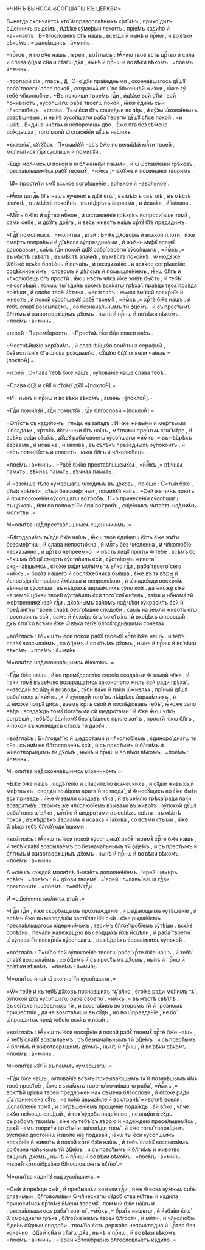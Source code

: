 =ЧИ́НЪ ВЫ́НОСА Ꙋ҆СО́ПШАГѠ КЪ ЦЕ́РКВИ=

В=негда̀ сконча́етсѧ кто̀ ѿ правосла́вныхъ хрⷭ҇тїѧ́нъ , прихо́ дитъ сщ҃е́нникъ въ до́мъ , и҆дѣ́же ᲂу҆ме́рыи лежи́тъ . прїе́мъ кади́ло и҆ начина́етъ : Б=л҃гослове́нъ бг҃ъ на́шъ , всегда̀ и҆ ны́нѣ и҆ прⷭ҇нѡ , и҆ во́ вѣки вѣко́мъ . =ѱало́мщикъ : а҆=ми́нь .

=трⷭ҇то́е , и҆ по ѻ҆́ч҃е на́шъ . і҆єре́й , воз̾гла́съ : Ꙗ҆́=кѡ твоѐ є҆́сть црⷭ҇тво и҆ си́ла и҆ сла́ва ѻ҆ц҃а и҆ сн҃а и҆ ст҃а́гѡ дх҃а , ны́нѣ и҆ прⷭ҇нѡ и҆ во́ вѣки вѣко́мъ . =пое́мъ : а҆=ми́нь .

=тропарѝ сїѧ̀ , гла́съ , д҃ . С=о́ дх҃и пра́ведными , сконча́вшагосѧ дꙋ́шꙋ раба̀ твоегѡ̀ сп҃се поко́й , сохранѧ́ѧ є҆гѡ̀ во бл҃же́ннѣй жи́зни , ꙗ҆́же ᲂу҆ тебѐ чл҃колю́бче . ~Въ поко́ищи твое́мъ гдⷭ҇и , и҆дѣ́же всѝ ст҃і́и твоѝ почива́ютъ , ᲂу҆со́пшагѡ раба̀ твоегѡ̀ поко́й , ꙗ҆́кѡ є҆ди́нъ сы́и чл҃колю́бецъ . =сла́ва . Т=ы̀ є҆сѝ бг҃ъ соше́дыи во а҆́дъ , и҆ ᲂу҆́зы ѡ҆кова́нныхъ разрѣши́выи , и҆ ны́нѣ ᲂу҆со́пшагѡ раба̀ твоегѡ̀ дꙋ́шꙋ сп҃се поко́й . =и҆ ны́нѣ . Е҆=ди́на чи́стаѧ и҆ непоро́чнаѧ дв҃о , ꙗ҆́же бг҃а без̾ сѣ́мене ро́ждьшаѧ , того̀ молѝ ѡ҆ спасе́нїи дꙋ́шъ на́шихъ .

=є҆ктенїѧ̀ , сꙋгꙋ́баѧ : П=оми́лꙋй на́съ бж҃е по вели́цѣй млⷭ҇ти твое́й , мо́лимтисѧ гдⷭ҇и ᲂу҆слы́ши и҆ поми́лꙋй .

~Е҆щѐ мо́лимсѧ ѡ҆ поко́и и҆ ѡ҆ бл҃же́ннѣй па́мѧти , и҆ ѡ҆ ѡ҆ставле́нїи грѣхо́въ , преста́вльшемꙋсѧ рабꙋ̀ твоемꙋ̀ , =и҆мⷬ҇къ ,= є҆мꙋ́же и҆ помина́нїе твори́мъ .

=Ѡ҆= прости́ти є҆мꙋ̀ всѧ́кое согрѣше́нїе , во́льное и҆ нево́льное .

~Ꙗ҆́кѡ да гдⷭ҇ь бг҃ъ на́шъ ᲂу҆чини́тъ дш҃ꙋ є҆гѡ̀ , въ мѣ́стѣ свѣ́ тлѣ , въ мѣ́стѣ зла́чнѣ , въ мѣ́стѣ поко́йнѣ , въ нѣ́дрѣхъ а҆враа́ма , и҆ и҆саа́ка , и҆ і҆а́кѡва .

~Млⷭ҇ть бж҃їю и҆ црⷭ҇тво нбⷭ҇ное , и҆ ѡ҆ставле́нїе грѣхо́въ и҆спроси́ вше томꙋ̀ , са́ми себѐ , и҆ дрꙋ́гъ дрꙋ́га , и҆ ве́сь живо́тъ на́шъ хрⷭ҇тꙋ̀ бг҃ꙋ предади́мъ .

~Гдⷭ҇ꙋ помо́лимсѧ . =моли́тва , вта́й : Б=ж҃е дх҃ово́мъ и҆ всѧ́кой пло́ти , и҆́же сме́рть попра́выи и҆ дїѧ́вола ᲂу҆праздни́выи , и҆ жи́знь ми́рꙋ всемꙋ̀ дарова́выи , са́мъ гдⷭ҇и поко́й дш҃ꙋ раба̀ своегѡ̀ ᲂу҆со́пшагѡ , =и҆мⷬ҇къ ,= въ мѣ́стѣ свѣ́тлѣ , въ мѣ́стѣ зла́чнѣ , въ мѣ́стѣ поко́йнѣ , ѿ ню́дꙋ же ѿбѣжѐ всѧ́ка болѣ́знь и҆ печа́ль , и҆ воздыха́нїе . и҆ всѧ́кое согрѣше́нїе содѣ́ѧнное и҆́мъ , сло́вомъ и҆ дѣ́ломъ и҆ помышле́нїемъ , ꙗ҆́кѡ бл҃гъ и҆ чл҃колю́бецъ бг҃ъ простѝ . ꙗ҆́кѡ нѣ́сть чл҃ка и҆́же жи́въ бы́сть , и҆ тебѣ̀ не согрѣшѝ . то́кмѡ ты̀ є҆ди́нъ кромѣ̀ всѧ́кагѡ грѣха̀ . пра́вда твоѧ̀ пра́вда во́ вѣки , и҆ сло́во твоѐ и҆́стина . =воз̾гла́съ : Ꙗ҆́=кѡ ты̀ є҆сѝ воскрⷭ҇нїе и҆ живо́тъ , и҆ поко́й ᲂу҆со́пшемꙋ рабꙋ̀ твоемꙋ̀ , =и҆мⷬ҇къ ,= хрⷭ҇тѐ бж҃е на́шъ . и҆ тебѣ̀ сла́вꙋ возсыла́емъ , со безнача́льнымъ тѝ ѻ҆ц҃е́мъ , и҆ съ прест҃ы́мъ бл҃ги́мъ и҆ животворѧ́щимъ дх҃омъ , ны́нѣ и҆ прⷭ҇нѡ и҆ во́ вѣки вѣко́мъ . =пое́мъ : а҆=ми́нь .

=і҆єре́й : П=ремꙋ́дрость . ~Прест҃а́ѧ гжⷭ҇е бцⷣе спасѝ на́съ .

~Честнѣ́йшꙋю херꙋви́мъ , и҆ сла́внѣйшꙋю вои́стинꙋ серафи́м̾ , без̾ и҆стлѣ́нїѧ бг҃а сло́ва ро́ждьшꙋю , сꙋ́щꙋю бцⷣꙋ тѧ̀ вели ча́емъ =[покло́н̾].=

=і҆єре́й : С=ла́ва тебѣ̀ бж҃е на́шъ , ᲂу҆пова́нїе на́ше сла́ва тебѣ̀ .

~Сла́ва ѻ҆ц҃ꙋ и҆ сн҃ꙋ и҆ ст҃о́мꙋ дх҃ꙋ =[покло́н̾].=

=И҆= ны́нѣ и҆ прⷭ҇нѡ и҆ во́ вѣки вѣко́мъ , а҆ми́нь =[покло́н̾].=

~Гдⷭ҇и поми́лꙋй , гдⷭ҇и поми́лꙋй , гдⷭ҇и бл҃гословѝ =[покло́н̾].=

=ѿпꙋ́стъ съ кади́ломъ , глѧ́дѧ на за́падъ : И҆́=же живы́ми и҆ ме́ртвыми ѡ҆блада́ѧи , хрⷭ҇то́съ и҆́стинныи бг҃ъ на́шъ , мл҃твами пречⷭ҇тыѧ є҆гѡ̀ мт҃ре , и҆ всѣ́хъ ра́ди ст҃ы́хъ , дꙋ́шꙋ раба̀ своегѡ̀ ᲂу҆со́пшагѡ =и҆мⷬ҇къ ,= въ нѣ́дрѣхъ а҆враа́ма , и҆ и҆саа́ ка , и҆ і҆а́кѡва , въ сѣ́лѣхъ пра́ведныхъ ᲂу҆поко́итъ , и҆ на́съ поми́лꙋетъ и҆ спасе́тъ , ꙗ҆́кѡ бл҃гъ и҆ чл҃колю́бецъ .

=пое́мъ : а҆=ми́нь . ~Рабꙋ̀ бж҃їю преста́вльшемꙋсѧ , =и҆мⷬ҇къ ,= вѣ́чнаѧ па́мѧть , вѣ́чнаѧ па́мѧть , вѣ́чнаѧ па́мѧть .

И҆ =взе́мше тѣ́ло ᲂу҆ме́ршагѡ ѿхо́димъ въ цр҃ковь , пою́ще : С=т҃ы́и бж҃е , ст҃ы́и крѣ́пкїи , ст҃ы́и безсме́ртныи , поми́лꙋй на́съ . ~Се́й же чи́нъ пою́тъ и҆ при положе́нїи ᲂу҆со́пшагѡ во́ гробъ . П=о принесе́нїи ᲂу҆со́пшагѡ въ цр҃ковь , и҆лѝ по положе́нїи є҆гѡ̀ во́ гробъ , сщ҃е́нникъ чита́етъ над̾ ни́мъ моли́твы .=

М=оли́тва над̾ преста́вльшимсѧ сщ҃е́нникѡмъ .=

~Бл҃годари́мъ тѧ̀ гдⷭ҇и бж҃е на́шъ , ꙗ҆́кѡ твоѐ є҆ди́нагѡ є҆́сть є҆́же жи́ти безсме́ртнѡ , и҆ сла́ва непости́жна , и҆ млⷭ҇ть без чи́сленна , и҆ чл҃колю́бїе несказа́нно , и҆ црⷭ҇тво непрее́мно , и҆ нѣ́сть лицꙋ̀ прїѧ́тїѧ ѿ тебѐ , всѣ́мъ бо чл҃кѡмъ ѻ҆́бщꙋ сме́рть ᲂу҆ста́вилъ є҆сѝ , ᲂу҆ста́вомъ живота̀ сконча́вшымсѧ , є҆го́же ра́ди мо́лимъ тѧ влⷣко гдⷭ҇и , раба̀ твоего̀ сего̀ =и҆мⷬ҇къ ,= бра́та на́шего и҆ сослꙋже́бника бы́вша , є҆́же въ тѧ̀ вѣ́ры и҆ и҆сповѣ́данїе пра́вое и҆мѣ́вша и҆ непрело́жно , и҆ ѡ҆ наде́жди воскрⷭ҇нїѧ вѣ́чнагѡ ᲂу҆со́пша , въ нѣ́драхъ а҆враа́млихъ ᲂу҆по ко́й . да ꙗ҆́коже є҆́же на землѝ цр҃кви твое́й ᲂу҆ста́вилъ є҆сѝ того̀ слꙋжи́телѧ , та́кѡ и҆ нбⷭ҇номꙋ тѝ же́ртвенникꙋ ꙗ҆вѝ гдⷭ҇и . дх҃о́внымъ са́номъ над̾ чл҃ки ᲂу҆краси́лъ є҆сѝ и҆ пред̾ а҆́нг҃лы твое́й сла́вѣ безгрѣ́шне сподо́би . са́мъ на землѝ живо́тъ є҆гѡ̀ просла́вилъ є҆сѝ , са́мъ и҆ и҆схо́дъ є҆гѡ̀ во ст҃ы́хъ тѝ вхо́дѣхъ ѡ҆правда́й , дх҃ъ є҆гѡ̀ со всѣ́ми є҆́же ѿ́ вѣка тебѣ̀ бл҃гоꙋгоди́вшими сочета́ѧ .

=воз̾гла́съ : Ꙗ҆́=кѡ ты̀ є҆сѝ поко́й рабꙋ̀ твоемꙋ̀ хрⷭ҇тѐ бж҃е на́шъ . и҆ тебѣ̀ сла́вꙋ возсыла́емъ , со ѻ҆ц҃е́мъ и҆ со ст҃ы́мъ дх҃омъ , ны́нѣ и҆ прⷭ҇нѡ и҆ во́ вѣки вѣко́мъ . =пое́мъ : а҆=ми́нь .

М=оли́тва над̾ сконча́вшимсѧ и҆́нокомъ .=

~Гдⷭ҇и бж҃е на́шъ , и҆́же премꙋ́дростїю свое́ю созда́выи ѿ землѝ чл҃ка , и҆ па́ки томꙋ̀ въ зе́млю возвраща́тисѧ законополо жи́лъ є҆сѝ ра́ди грѣха̀ . низводѧ́и во а҆́дъ и҆ возводѧ̀ , ᲂу҆би ва́ѧи и҆ па́ки ѡ҆живлѧ́ѧ , прїимѝ дꙋ́шꙋ раба̀ твоегѡ̀ =и҆мⷬ҇къ ,= и҆ ᲂу҆поко́й того̀ въ нѣ́дрѣхъ а҆враа́млихъ , и҆ ѡ҆ ни́хже потрꙋ ди́сѧ , взе́мъ крⷭ҇тъ сво́й и҆ послѣ́довавъ тебѣ̀ , ꙗ҆́коже запо вѣ́да , возда́ждь томꙋ̀ бога́тыми сѝ щедро́тами . и҆ є҆́же ꙗ҆́кѡ чл҃къ согрѣшѝ , тебѣ́ бо є҆ди́номꙋ безгрѣ́шное приле жи́тъ , простѝ ꙗ҆́кѡ бл҃гъ , и҆ поко́й въ жили́щахъ ст҃ы́хъ тѝ да́рꙋй .

=воз̾гла́съ : Б=л҃года́тїю и҆ щедро́тами и҆ чл҃колю́бїемъ , є҆диноро́ днагѡ тѝ сн҃а . съ ни́мже бл҃гослове́нъ є҆сѝ , и҆ съ прест҃ы́мъ и҆ бл҃ги́мъ и҆ животворѧ́щимъ тѝ дх҃омъ , ны́нѣ и҆ прⷭ҇нѡ и҆ во́ вѣки вѣко́мъ . =пое́мъ : а҆=ми́нь .

М=оли́тва над̾ сконча́вшимсѧ мїрѧни́номъ .=

~Бж҃е бж҃е на́шъ , содѣ́телю и҆ спаси́телю всѧ́ческихъ , и҆ сꙋдїѐ живы́хъ и҆ ме́ртвыхъ , сводѧ́и во а҆́дова врата̀ и҆ возводѧ̀ , и҆ ѿ несꙋ́щихъ во є҆́же бы́ти всѧ̀ приве́дъ . и҆́же ѿ землѝ созда́въ чл҃ка , и҆ въ зе́млю грѣха̀ ра́ди па́ки возврати́въ . твои́мъ же чл҃колю́бїемъ взыва́ѧи въ живо́тъ , ᲂу҆поко́й дꙋ́шꙋ раба̀ твоегѡ̀ влⷣко , млⷭ҇тїю и҆ щедро́тами въ се́лѣхъ свѣ́та , въ мѣ́стѣ поко́ѧ , въ нѣ́дрѣхъ а҆враа́ма и҆ и҆саа́ка и҆ і҆а́кова , со всѣ́ми ст҃ы́ми , и҆́же ѿ́ вѣка тебѣ̀ бл҃гоꙋгоди́ вшими .

=воз̾гла́съ : Ꙗ҆́=кѡ ты̀ є҆сѝ поко́й ᲂу҆со́пшемꙋ рабꙋ̀ твоемꙋ̀ хрⷭ҇тѐ бж҃е на́шъ , и҆ тебѣ̀ сла́вꙋ возсыла́емъ со безнача́льнымъ тѝ ѻ҆ц҃е́мъ , и҆ съ прест҃ы́мъ и҆ бл҃ги́мъ и҆ животворѧ́щимъ дх҃омъ , ны́нѣ и҆ прⷭ҇нѡ и҆ во́ вѣки вѣко́мъ . =пое́мъ : а҆=ми́нь .

А҆ =сїѐ къ ка́ждой моли́твѣ быва́етъ дополне́нїемъ . і҆єре́й : м=и́ръ всѣ́мъ . =пое́мъ : и҆= дх҃ови твоемꙋ̀ . =і҆єре́й : г=лавы̀ ва́ша гдⷭ҇ви преклони́те . =пое́мъ : т=ебѣ̀ гдⷭ҇и .

И҆ =сщ҃е́нникъ мо́литсѧ вта́й .=

~Гдⷭ҇и гдⷭ҇и , и҆́же скорбѧ́щымъ прохлажде́нїе , и҆ рыда́ющымъ ᲂу҆тѣше́нїе , и҆ всѣ́мъ и҆́же въ малодꙋ́шїи застꙋпле́нїе сы́и . є҆́же рыда́нїемъ преста́вльшагосѧ ѡ҆держи́мыхъ , твои́мъ бл҃гоꙋтро́бїемъ ᲂу҆тѣ́ши . всѧ́кꙋ болѣ́знь , печа́ли належа́щꙋю въ сердца́хъ и҆́хъ и҆сцѣлѝ , и҆ раба̀ твоегѡ̀ ѡ҆ ᲂу҆пова́нїи воскрⷭ҇нїѧ ᲂу҆со́пшагѡ , въ нѣ́дрѣхъ а҆враа́млихъ ᲂу҆поко́й .

=воз̾гла́съ : Т=ы́ бо є҆сѝ ᲂу҆покое́нїе твоегѡ̀ раба̀ хрⷭ҇тѐ бж҃е на́шъ , и҆ тебѣ̀ сла́вꙋ возсыла́емъ , со ѻ҆ц҃е́мъ и҆ съ прест҃ы́мъ дх҃омъ , ны́нѣ и҆ прⷭ҇нѡ и҆ во́ вѣки вѣко́мъ . =пое́мъ : а҆=ми́нь .

М=оли́тва и҆на́ѧ ѡ҆ сконча́нїи ᲂу҆со́пшагѡ .=

=Ѿ= тебѐ и҆ къ тебѣ̀ дꙋхо́въ позна́вшихъ тѧ̀ влⷣко , є҆го́же ра́ди мо́лимъ тѧ̀ , ᲂу҆поко́й дх҃ъ ᲂу҆со́пшагѡ раба̀ своегѡ̀ , =и҆мⷬ҇къ ,= въ мѣ́стѣ свѣ́тлѣ , въ се́лѣхъ пра́ведныхъ тѝ , и҆ возста́вивъ во второ́мъ тѝ и҆ гро́зномъ прише́ствїи , да не возста́виши въ сꙋ́дъ , но во ѡ҆правда́нїе , не бо̀ ѡ҆правди́тсѧ пред̾ тобо́ю всѧ́къ живы́и .

=воз̾гла́съ : Ꙗ҆́=кѡ ты̀ є҆сѝ воскрⷭ҇нїе и҆ поко́й рабꙋ̀ твоемꙋ̀ хрⷭ҇тѐ бж҃е на́шъ , и҆ тебѣ̀ сла́вꙋ возсыла́емъ , съ безнача́льнымъ тѝ ѻ҆ц҃е́мъ , и҆ съ прест҃ы́мъ и҆ бл҃ги́мъ и҆ животворѧ́щимъ дх҃омъ , ны́нѣ и҆ прⷭ҇нѡ , и҆ во́ вѣки вѣко́мъ . =пое́мъ : а҆=ми́нь .

М=оли́тва кꙋтїѝ въ па́мѧть ᲂу҆ме́ршагѡ .=

~Гдⷭ҇и бж҃е на́шъ , ᲂу҆пова́нїе всѣ́мъ призыва́ющымъ тѧ̀ и҆ позна́вшымъ и҆́мѧ твоѐ прест҃о́е , ꙗ҆́же въ па́мѧть твоегѡ̀ почи́вшагѡ раба̀ , =и҆мⷬ҇къ ,= во ст҃ѣ́й цр҃кви твое́й предложе́н наѧ сѣ́мена бл҃гословѝ , и҆ є҆го́же ра́ди сїѧ̀ принесе́на сꙋ́ть , на ло́но а҆враа́мле и҆ во странѣ̀ живо́тнѣ вселѝ . ѡ҆слабле́нїе томꙋ̀ , и҆ согрѣше́нїемъ проще́нїе пода́ждь . є҆́й влⷣко , чл҃че скꙋю не́мощь свѣ́дый , и҆ тоѧ̀ ᲂу҆до́бь паде́жное , не вни́ди в̾ сꙋ́дъ съ рабо́мъ твои́мъ , є҆́же къ тебѣ̀ съ вѣ́рою и҆ наде́ждею пресе́льшемꙋсѧ , даѧ́й на́мъ твори́ти во ст҃ы́ни за́повѣди твоѧ̀ , и҆ є҆́же тогѡ̀ творѧ́щимъ ᲂу҆спе́нїе досто́йнѡ и҆зволе́ нїе подава́й , ꙗ҆́кѡ ты̀ є҆сѝ ᲂу҆со́пшымъ воскрⷭ҇нїе и҆ живо́тъ и҆ поко́й хрⷭ҇тѐ бж҃е на́шъ , и҆ тебѣ̀ сла́вꙋ возсыла́емъ со безна ча́льнымъ тѝ ѻ҆ц҃е́мъ , и҆ съ прест҃ы́мъ и҆ бл҃ги́мъ и҆ животво рѧ́щимъ дх҃омъ , ны́нѣ и҆ прⷭ҇нѡ и҆ во́ вѣки вѣко́мъ . =пое́мъ : а҆=ми́нь . =і҆єре́й крⷭ҇тоѡ҆бра́зно бл҃гословлѧ́етъ кꙋтїю̀ .=

М=оли́тва кади́лꙋ над̾ ᲂу҆со́пшимъ .=

~Сы́и и҆ пре́жде сы́и , и҆ пребыва́ѧи во́ вѣки гдⷭ҇и , и҆́же ѿ всеѧ̀ ᲂу҆́мныѧ си́лы сла́вимыи , бл҃говоли́выи ѿ чл҃ческагѡ хꙋдо́б ства мл҃твы и҆ кади́ла приноси́тисѧ прⷭ҇то́мꙋ и҆́мени твоемꙋ̀ . помѧнѝ бж҃е на́шъ и҆ преста́вльшагосѧ раба̀ твоегѡ̀ , =и҆мⷬ҇къ ,= бра́та на́шегѡ , и҆ и҆зба́ви є҆гѡ̀ ѿ смра́днагѡ грѣха̀ , бл҃гоꙋха́ нїемъ твоеѧ̀ бл҃гости , и҆ млⷭ҇ти , и҆ чл҃колю́бїѧ в̾ де́нь сꙋ́дныи сподо́би . твоѧ́ бо є҆́сть держа́ва неприкла́дна и҆ црⷭ҇тво без коне́чно , ѻ҆ц҃а и҆ сн҃а и҆ ст҃а́гѡ дх҃а , ны́нѣ и҆ прⷭ҇нѡ , и҆ во́ вѣки вѣко́мъ . =пое́мъ : а҆=ми́нь . =і҆єре́й крⷭ҇тоѡ҆бра́зно бл҃гословлѧ́етъ кади́ло .=

